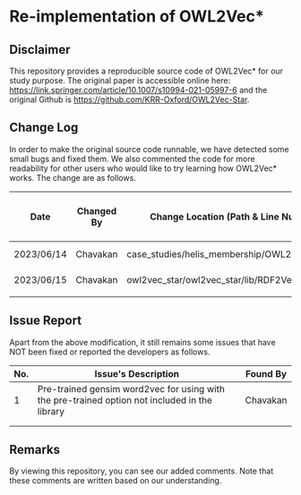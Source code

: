 # Re-implementation of OWL2Vec* 

## Disclaimer
This repository provides a reproducible source code of OWL2Vec* for our study purpose. The original paper is accessible online here:  https://link.springer.com/article/10.1007/s10994-021-05997-6 and the original Github is https://github.com/KRR-Oxford/OWL2Vec-Star. 

## Change Log 

In order to make the original source code runnable, we have detected some small bugs and fixed them. We also commented the code for more readability for other users who would like to try learning how OWL2Vec* works. The change are as follows. 

| Date        | Changed By  | Change Location (Path & Line Number)          | Action (Add / Remove / Edit)          |
|------       |------------ |--------------------------------------         |------------------------------         |
| 2023/06/14  | Chavakan    | case_studies/helis_membership/OWL2Vec_Plus.py | added comments                        |
| 2023/06/15  | Chavakan    | owl2vec_star/owl2vec_star/lib/RDF2Vec_Embed.py| added comments                        |
|             |             |                                               |                                       |

## Issue Report

Apart from the above modification, it still remains some issues that have NOT been fixed or reported the developers as follows.  

| No. | Issue's Description                                                                           | Found By |
|-----|---------------------                                                                          |----------|
| 1   | Pre-trained gensim word2vec for using with the pre-trained option not included in the library | Chavakan |
|     |                                                                                               |          |
|     |                                                                                               |          |

## Remarks 

By viewing this repository, you can see our added comments. Note that these comments are written based on our understanding. 
